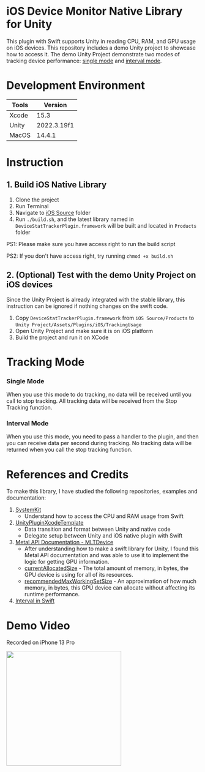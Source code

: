 # iOS Device Monitor Native Library for Unity

This plugin with Swift supports Unity in reading CPU, RAM, and GPU usage on iOS devices.
This repository includes a demo Unity project to showcase how to access it.
The demo Unity Project demonstrate two modes of tracking device performance: [single mode](https://github.com/lknstanley/ios-device-monitor?tab=readme-ov-file#single-mode) and [interval mode](https://github.com/lknstanley/ios-device-monitor?tab=readme-ov-file#interval-mode).

# Development Environment

| Tools | Version     |
| ----- | ----------- |
| Xcode | 15.3        |
| Unity | 2022.3.19f1 |
| MacOS | 14.4.1      |

# Instruction

## 1. Build iOS Native Library

1. Clone the project
2. Run Terminal
3. Navigate to [iOS Source](https://github.com/lknstanley/ios-device-monitor/tree/master/iOS%20Source) folder
4. Run `./build.sh`, and the latest library named in `DeviceStatTrackerPlugin.framework` will be built and located in `Products` folder

PS1: Please make sure you have access right to run the build script

PS2: If you don't have access right, try running `chmod +x build.sh`

## 2. (Optional) Test with the demo Unity Project on iOS devices

Since the Unity Project is already integrated with the stable library, this instruction can be ignored if nothing changes on the swift code.

1. Copy `DeviceStatTrackerPlugin.framework` from `iOS Source/Products` to `Unity Project/Assets/Plugins/iOS/TrackingUsage`
2. Open Unity Project and make sure it is on iOS platform
3. Build the project and run it on XCode

# Tracking Mode

### Single Mode

When you use this mode to do tracking, no data will be received until you call to stop tracking.
All tracking data will be received from the Stop Tracking function.

### Interval Mode

When you use this mode, you need to pass a handler to the plugin, and then you can receive data per second during tracking.
No tracking data will be returned when you call the stop tracking function.

# References and Credits

To make this library, I have studied the following repositories, examples and documentation:

1. [SystemKit](https://github.com/beltex/SystemKit)
   - Understand how to access the CPU and RAM usage from Swift
2. [UnityPluginXcodeTemplate](https://github.com/fuziki/UnityPluginXcodeTemplate)
   - Data transition and format between Unity and native code
   - Delegate setup between Unity and iOS native plugin with Swift
3. [Metal API Documentation - MLTDevice](https://developer.apple.com/documentation/metal/mtldevice)
   - After understanding how to make a swift library for Unity, I found this Metal API documentation and was able to use it to implement the logic for getting GPU information.
   - [currentAllocatedSize](https://developer.apple.com/documentation/metal/mtldevice/2915745-currentallocatedsize) - The total amount of memory, in bytes, the GPU device is using for all of its resources.
   - [recommendedMaxWorkingSetSize](https://developer.apple.com/documentation/metal/mtldevice/2369280-recommendedmaxworkingsetsize) - An approximation of how much memory, in bytes, this GPU device can allocate without affecting its runtime performance.
4. [Interval in Swift](https://stackoverflow.com/a/40148293)

# Demo Video

Recorded on iPhone 13 Pro

<img src="https://i.imgur.com/wZzyMMA.gif" width="300">
